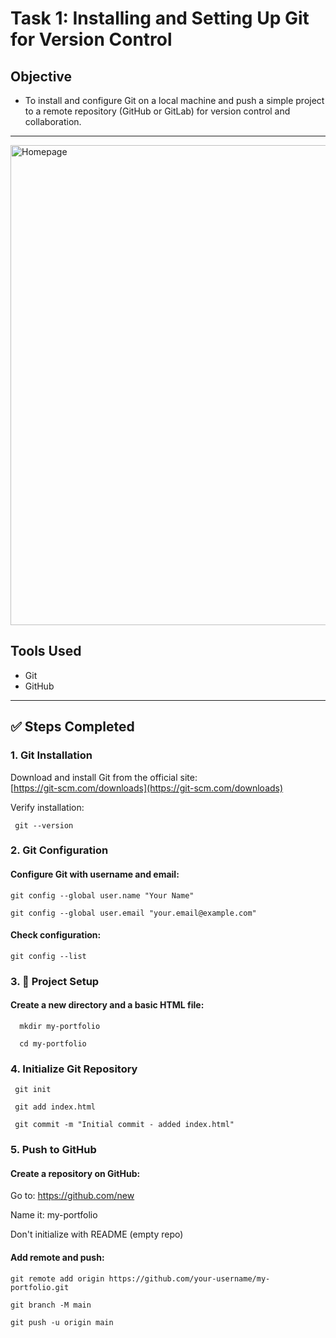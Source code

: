 # Task 1: Installing and Setting Up Git for Version Control

##  Objective

- To install and configure Git on a local machine and push a simple project to a remote repository (GitHub or GitLab) for version control and collaboration.

---

<img width="1366" height="768" alt="Homepage" src="https://github.com/user-attachments/assets/84b51f0f-edd6-4c44-9d29-aa5d0bc357a2" />


## Tools Used

- Git
- GitHub

---

## ✅ Steps Completed

### 1. Git Installation

   Download and install Git from the official site:  
    [https://git-scm.com/downloads](https://git-scm.com/downloads)

   Verify installation:

     git --version

### 2. Git Configuration

#### Configure Git with username and email:

    git config --global user.name "Your Name"

    git config --global user.email "your.email@example.com"

#### Check configuration:

    git config --list

### 3. 📁 Project Setup
   
#### Create a new directory and a basic HTML file:

      mkdir my-portfolio

      cd my-portfolio

### 4. Initialize Git Repository
   
     git init

     git add index.html

     git commit -m "Initial commit - added index.html"

### 5. Push to GitHub

#### Create a repository on GitHub:

   Go to: https://github.com/new

   Name it: my-portfolio

   Don't initialize with README (empty repo)

#### Add remote and push:

    git remote add origin https://github.com/your-username/my-portfolio.git

    git branch -M main

    git push -u origin main

